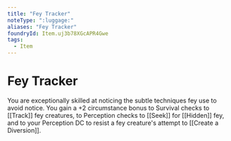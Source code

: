 ```yaml
---
title: "Fey Tracker"
noteType: ":luggage:"
aliases: "Fey Tracker"
foundryId: Item.uj3b78XGcAPR4Gwe
tags:
  - Item
---
```


# Fey Tracker

You are exceptionally skilled at noticing the subtle techniques fey use to avoid notice. You gain a +2 circumstance bonus to Survival checks to [[Track]] fey creatures, to Perception checks to [[Seek]] for [[Hidden]] fey, and to your Perception DC to resist a fey creature's attempt to [[Create a Diversion]].
